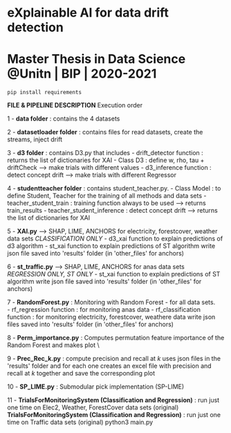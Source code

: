 # eXplainable AI for data drift detection
# Master Thesis in Data Science @Unitn | BIP | 2020-2021


    pip install requirements

**FILE & PIPELINE DESCRIPTION**
Execution order

1 - **data folder** : contains the 4 datasets

2 - **datasetloader folder** : contains files for read datasets, create the streams, inject drift

3 - **d3 folder** : contains D3.py that includes
    - drift_detector function : returns the list of dictionaries for XAI
    - Class D3 : define w, rho, tau + driftCheck --> make trials with different values
    - d3_inference function : detect concept drift --> make trials with different Regressor

4 - **studentteacher folder** : contains student_teacher.py. 
    - Class Model : to define Student, Teacher for the training of all methods and data sets
    - teacher_student_train : training function always to be used --> returns train_results
    - teacher_student_inference : detect concept drift --> returns the list of dictionaries for XAI

5 - **XAI.py** --> SHAP, LIME, ANCHORS for electricity, forestcover, weather data sets
    *CLASSIFICATION ONLY*
    - d3_xai function to explain predictions of d3 algorithm
    - st_xai function to explain predictions of ST algorithm
    write json file saved into 'results' folder (in 'other_files' for anchors)

6 - **st_traffic.py** --> SHAP, LIME, ANCHORS for anas data sets \
    *REGRESSION ONLY, ST ONLY*
    - st_xai function to explain predictions of ST algorithm
    write json file saved into 'results' folder (in 'other_files' for anchors)

7 - **RandomForest.py** : Monitoring with Random Forest - for all data sets. \
    - rf_regression function : for monitoring anas data
    - rf_classification function : for monitoring electricity, forestcover, weathere data
    write json files saved into 'results' folder (in 'other_files' for anchors)
    
8 - **Perm_importance.py** : Computes permutation feature importance of the Random Forest and makes plot \

9 - **Prec_Rec_k.py** : compute precision and recall at *k*
    uses json files in the 'results' folder and for each one creates an excel file with
    precision and recall at *k* together and save the corresponding plot

10 - **SP_LIME.py** : Submodular pick implementation (SP-LIME) 

11 - **TrialsForMonitoringSystem (Classification and Regression)** : run just one time on Elec2, Weather, ForestCover data sets (original) \
    **TrialsForMonitoringSystem (Classification and Regression)** : run just one time on Traffic data sets (original)
    python3 main.py